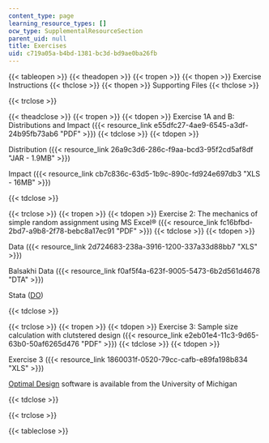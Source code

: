 ```yaml
---
content_type: page
learning_resource_types: []
ocw_type: SupplementalResourceSection
parent_uid: null
title: Exercises
uid: c719a05a-b4bd-1381-bc3d-bd9ae0ba26fb
---
```


{{< tableopen >}}
{{< theadopen >}}
{{< tropen >}}
{{< thopen >}}
Exercise Instructions
{{< thclose >}}
{{< thopen >}}
Supporting Files
{{< thclose >}}

{{< trclose >}}

{{< theadclose >}}
{{< tropen >}}
{{< tdopen >}}
Exercise 1A and B: Distributions and Impact ({{< resource_link e55dfc27-4ae9-6545-a3df-24b95fb73ab6 "PDF" >}})
{{< tdclose >}}
{{< tdopen >}}


Distribution ({{< resource_link 26a9c3d6-286c-f9aa-bcd3-95f2cd5af8df "JAR - 1.9MB" >}})

Impact ({{< resource_link cb7c836c-63d5-1b9c-890c-fd924e697db3 "XLS - 16MB" >}})


{{< tdclose >}}

{{< trclose >}}
{{< tropen >}}
{{< tdopen >}}
Exercise 2: The mechanics of simple random assignment using MS Excel® ({{< resource_link fc16bfbd-2bd7-a9b8-2f78-bebc8a17ec91 "PDF" >}})
{{< tdclose >}}
{{< tdopen >}}


Data ({{< resource_link 2d724683-238a-3916-1200-337a33d88bb7 "XLS" >}})

Balsakhi Data ({{< resource_link f0af5f4a-623f-9005-5473-6b2d561d4678 "DTA" >}})

Stata ([DO](./resolveuid/f1947482ba33fb6f763de283cee3a0f9))


{{< tdclose >}}

{{< trclose >}}
{{< tropen >}}
{{< tdopen >}}
Exercise 3: Sample size calculation with clutstered design ({{< resource_link e2eb01e4-11c3-9d65-63b0-50af6265d476 "PDF" >}})
{{< tdclose >}}
{{< tdopen >}}


Exercise 3 ({{< resource_link 1860031f-0520-79cc-cafb-e89fa198b834 "XLS" >}})

[Optimal Design](https://sites.google.com/site/optimaldesignsoftware/home) software is available from the University of Michigan


{{< tdclose >}}

{{< trclose >}}

{{< tableclose >}}